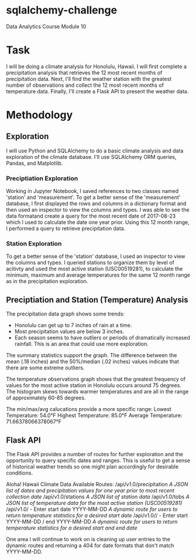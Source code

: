# sqlalchemy-challenge
Data Analytics Course Module 10

# Task

I will be doing a climate analysis for Honolulu, Hawaii. I will first complete a precipitation analysis that retrieves the 12 most recent months of precipitation data. Next, I'll find the weather station with the greatest number of observations and collect the 12 most recent months of temperature data. Finally, I'll create a Flask API to present the weather data.

# Methodology
## Exploration
I will use Python and SQLAlchemy to do a basic climate analysis and data exploration of the climate database. I'll use SQLAlchemy ORM queries, Pandas, and Matplotlib.

### Preciptiation Exploration
Working in Jupyter Notebook, I saved references to two classes named 'station' and 'measurement'. To get a better sense of the 'measurement' database, I first displayed the rows and columns in a dictionary format and then used an inspector to view the columns and types. I was able to see the data formatand create a query for the most recent date of 2017-08-23 which I used to calculate the date one year prior. Using this 12 month range, I performed a query to retrieve precipitation data.

### Station Exploration
To get a better sense of the 'station' database, I used an inspector to view the columns and types. I queried stations to organize them by level of acitivty and used the most active station (USC00519281), to calculate the minimum, maximum and average temperatures for the same 12 month range as in the precipitation exploration.

## Preciptiation and Station (Temperature) Analysis
The precipitation data graph shows some trends:
- Honolulu can get up to 7 inches of rain at a time.
- Most precipitation values are below 3 inches.
- Each season seems to have outliers or periods of dramatically increased rainfall. This is an area that could use more exploration.

The summary statistics support the graph. The difference between the mean (.18 inches) and the 50%/median (.02 inches) values indicate that there are some extreme outliers.

The temperature observations graph shows that the greatest frequency of values for the most active station in Honolulu occurs around 75 degrees. The histogram skews towards warmer temperatures and are all in the range of approximately 60-85 degrees.

The min/max/avg calucations provide a more specific range:
Lowest Temperature: 54.0°F
Highest Temperature: 85.0°F
Average Temperature: 71.66378066378067°F

## Flask API
The Flask API provides a number of routes for further exploration and the opportunity to query specific dates and ranges. This is useful to get a sense of historical weather trends so one might plan accordingly for desirable conditions.

Aloha! Hawaii Climate Data
Available Routes:
/api/v1.0/precipitation *A JSON list of dates and precipitation values for one year prior to most recent collection date*
/api/v1.0/stations *A JSON list of station data*
/api/v1.0/tobs *A JSON list of temperature data for the most active station (USC00519281)*
/api/v1.0/ - Enter start date YYYY-MM-DD *A dynamic route for users to return temperature statistics for a desired start date*
/api/v1.0// - Enter start YYYY-MM-DD / end YYYY-MM-DD *A dynamic route for users to return temperature statistics for a desired start and end date*

One area I will continue to work on is cleaning up user entries to the dynamic routes and returning a 404 for date formats that don't match YYYY-MM-DD.